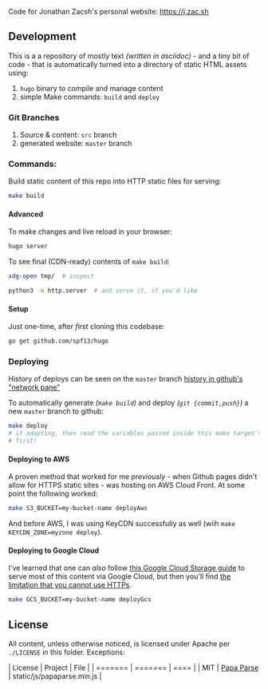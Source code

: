 Code for Jonathan Zacsh's personal website: https://j.zac.sh

## Development

This is a a repository of mostly text _(written in asciidoc)_ - and a tiny bit
of code - that is automatically turned into a directory of static HTML assets
using:
  1. `hugo` binary to compile and manage content
  1. simple Make commands: `build` and `deploy`

### Git Branches
  1. Source & content: `src` branch
  2. generated website: `master` branch

### Commands:

Build static content of this repo into HTTP static files for serving:
```bash
make build
```

#### Advanced

To make changes and live reload in your browser:
```bash
hugo server
```

To see final (CDN-ready) contents of `make build`:
```bash
xdg-open tmp/  # inspect

python3 -m http.server  # and serve it, if you'd like
```

#### Setup

Just one-time, after *first* cloning this codebase:
```bash
go get github.com/spf13/hugo
```

### Deploying

History of deploys can be seen on the `master` branch
[history in github's "network pane"](https://github.com/jzacsh/jzacsh.github.com/network)

To automatically generate _(`make build`)_ and deploy _(`git {commit,push}`)_
a new `master` branch to github:
```bash
make deploy
# if adapting, then read the variables passed inside this make target's script,
# first!
```

#### Deploying to AWS

A proven method that worked for me _previously_ - when Github pages didn't allow
for HTTPS static sites - was hosting on AWS Cloud Front. At some point the following worked:
```bash
make S3_BUCKET=my-bucket-name deployAws
```

And before AWS, I was using KeyCDN successfully as well (wiih `make
KEYCDN_ZONE=myzone deploy`).

#### Deploying to Google Cloud

I've learned that one can _also_ follow [this Google Cloud Storage
guide][googStaticSite] to serve most of this content via Google Cloud, but then
you'll find [the limitation that you cannot use HTTPs][googNoHttps].

[googStaticSite]: https://cloud.google.com/solutions/web-serving-overview#static-site
[googNoHttps]: https://cloud.google.com/storage/docs/troubleshooting#https

```bash
make GCS_BUCKET=my-bucket-name deployGcs
```

## License

All content, unless otherwise noticed, is licensed under Apache per `./LICENSE`
in this folder. Exceptions:

| License | Project | File |
| ======= | ======= | ==== |
| MIT | [Papa Parse](https://github.com/mholt/PapaParse) | static/js/papaparse.min.js |
